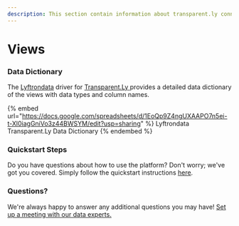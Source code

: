 ```yaml
---
description: This section contain information about transparent.ly connector views information
---
```


# Views

### Data Dictionary

The [Lyftrondata](https://www.lyftrondata.com/) driver for [Transparent.Ly](https://www.lyftrondata.com/integration/Transparent.Ly/)[ ](https://www.lyftrondata.com/integration/transparent.ly/)provides a detailed data dictionary of the views with data types and column names.

{% embed url="https://docs.google.com/spreadsheets/d/1EoQp9Z4ngUXAAPO7n5ei-t-Xl0iagGniVo3z44BWSYM/edit?usp=sharing" %}
Lyftrondata Transparent.Ly Data Dictionary
{% endembed %}

### Quickstart Steps

Do you have questions about how to use the platform? Don't worry; we've got you covered. Simply follow the quickstart instructions [here](../../../../quickstart-steps.md).

### Questions? <a href="#questions" id="questions"></a>

We're always happy to answer any additional questions you may have! [Set up a meeting with our data experts.](https://www.lyftrondata.com/book-a-meeting/)


